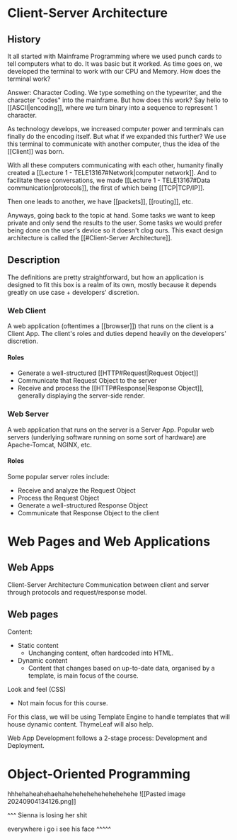 # Client-Server Architecture
## History
It all started with Mainframe Programming where we used punch cards to tell computers what to do. It was basic but it worked. As time goes on, we developed the terminal to work with our CPU and Memory. How does the terminal work?

Answer: Character Coding. We type something on the typewriter, and the character "codes" into the mainframe. But how does this work? Say hello to [[ASCII|encoding]], where we turn binary into a sequence to represent 1 character.

As technology develops, we increased computer power and terminals can finally do the encoding itself. But what if we expanded this further? We use this terminal to communicate with another computer, thus the idea of the [[Client]] was born.

With all these computers communicating with each other, humanity finally created a [[Lecture 1 - TELE13167#Network|computer network]]. And to facilitate these conversations, we made [[Lecture 1 - TELE13167#Data communication|protocols]], the first of which being [[TCP|TCP/IP]].

Then one leads to another, we have [[packets]], [[routing]], etc.

Anyways, going back to the topic at hand. Some tasks we want to keep private and only send the results to the user. Some tasks we would prefer being done on the user's device so it doesn't clog ours. This exact design architecture is called the [[#Client-Server Architecture]].
## Description
The definitions are pretty straightforward, but how an application is designed to fit this box is a realm of its own, mostly because it depends greatly on use case + developers' discretion.
### Web Client
A web application (oftentimes a [[browser]]) that runs on the client is a Client App. The client's roles and duties depend heavily on the developers' discretion.  
#### Roles
- Generate a well-structured [[HTTP#Request|Request Object]]
- Communicate that Request Object to the server
- Receive and process the [[HTTP#Response|Response Object]], generally displaying the server-side render.
### Web Server
A web application that runs on the server is a Server App. Popular web servers (underlying software running on some sort of hardware) are Apache-Tomcat, NGINX, etc.
#### Roles
Some popular server roles include:
- Receive and analyze the Request Object 
- Process the Request Object 
- Generate a well-structured Response Object
- Communicate that Response Object to the client 

# Web Pages and Web Applications
## Web Apps
Client-Server Architecture
Communication between client and server through protocols and request/response model.
## Web pages
Content:
- Static content
	- Unchanging content, often hardcoded into HTML.
- Dynamic content
	- Content that changes based on up-to-date data, organised by a template, is main focus of the course.

Look and feel (CSS)
- Not main focus for this course.

For this class, we will be using Template Engine to handle templates that will house dynamic content. ThymeLeaf will also help.

Web App Development follows a 2-stage process: Development and Deployment.
# Object-Oriented Programming
hhhehaheahehaehahehehehehehehehehehe
![[Pasted image 20240904134126.png]]

^^^ Sienna is losing her shit

everywhere i go i see his face ^^^^^
